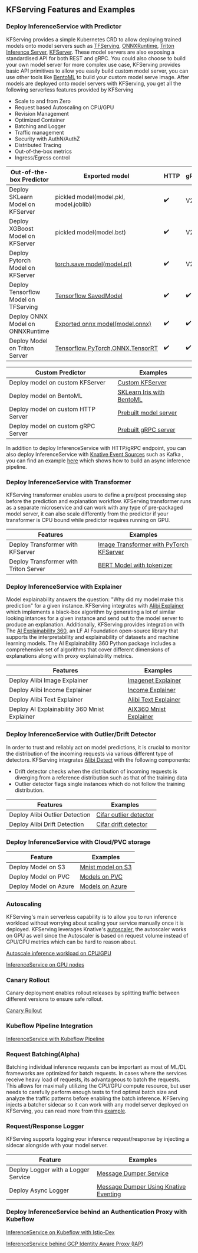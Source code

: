 ## KFServing Features and Examples

### Deploy InferenceService with Predictor
KFServing provides a simple Kubernetes CRD to allow deploying trained models onto model servers such as [TFServing](https://www.tensorflow.org/tfx/guide/serving), 
[ONNXRuntime](https://github.com/microsoft/onnxruntime), [Triton Inference Server](https://docs.nvidia.com/deeplearning/triton-inference-server/user-guide/docs),
[KFServer](https://github.com/kubeflow/kfserving/tree/master/python/kfserving). These model servers are also exposing a standardised API for both REST and gRPC. You could also choose to build your own model server for more complex use case,
KFServing provides basic API primitives to allow you easily build custom model server, you can use other tools like [BentoML](https://docs.bentoml.org/en/latest) to build your custom model serve image.
After models are deployed onto model servers with KFServing, you get all the following serverless features provided by KFServing
- Scale to and from Zero
- Request based Autoscaling on CPU/GPU
- Revision Management
- Optimized Container
- Batching and Logger
- Traffic management
- Security with AuthN/AuthZ
- Distributed Tracing
- Out-of-the-box metrics
- Ingress/Egress control

| Out-of-the-box Predictor  | Exported model| HTTP | gRPC | Examples |
| ------------- | ------------- | ------------- | ------------- | ------------- |
| Deploy SKLearn Model on KFServer | pickled model(model.pkl, model.joblib) | :heavy_check_mark: | V2 |[SKLearn Iris](./sklearn)  |
| Deploy XGBoost Model on KFServer | pickled model(model.bst) | :heavy_check_mark: | V2 |[XGBoost Iris](./xgboost)  |
| Deploy Pytorch Model on KFServer  | [torch.save model(model.pt)](https://pytorch.org/docs/master/generated/torch.save.html) | :heavy_check_mark: | V2 |  [PyTorch Cifar10](./pytorch)  |
| Deploy Tensorflow Model on TFServing  | [Tensorflow SavedModel](https://www.tensorflow.org/guide/saved_model) | :heavy_check_mark: | :heavy_check_mark: | [Tensorflow Flowers](./tensorflow)  |
| Deploy ONNX Model on ONNXRuntime  | [Exported onnx model(model.onnx)](https://github.com/onnx/tutorials#converting-to-onnx-format) | :heavy_check_mark: | :heavy_check_mark: |[ONNX Style Model](./onnx)  |
| Deploy Model on Triton Server | [Tensorflow,PyTorch,ONNX,TensorRT](https://docs.nvidia.com/deeplearning/triton-inference-server/user-guide/docs/model_repository.html)| :heavy_check_mark: | :heavy_check_mark: | [Simple String](./triton/simple_string) |

| Custom Predictor  | Examples |
| ------------- |  ------------- |
| Deploy model on custom KFServer | [Custom KFServer](./custom/kfserving-custom-model)|
| Deploy model on BentoML | [SKLearn Iris with BentoML](./bentoml)|
| Deploy model on custom HTTP Server  | [Prebuilt model server](./custom/prebuilt-image)|
| Deploy model on custom gRPC Server  | [Prebuilt gRPC server](./custom/grpc-server)|

In addition to deploy InferenceService with HTTP/gRPC endpoint, you can also deploy InferenceService with [Knative Event Sources](https://knative.dev/docs/eventing/sources/index.html) such as Kafka
, you can find an example [here](./kafka) which shows how to build an async inference pipeline. 

### Deploy InferenceService with Transformer
KFServing transformer enables users to define a pre/post processing step before the prediction and explanation workflow.
KFServing transformer runs as a separate microservice and can work with any type of pre-packaged model server, it can also 
scale differently from the predictor if your transformer is CPU bound while predictor requires running on GPU. 

| Features  | Examples |
| ------------- | ------------- |
| Deploy Transformer with KFServer | [Image Transformer with PyTorch KFServer](./transformer/image_transformer)  |
| Deploy Transformer with Triton Server | [BERT Model with tokenizer](./triton/bert)  |

### Deploy InferenceService with Explainer
Model explainability answers the question: "Why did my model make this prediction" for a given instance. KFServing 
integrates with [Alibi Explainer](https://github.com/SeldonIO/alibi) which implements a black-box algorithm by generating a lot of similar looking intances 
for a given instance and send out to the model server to produce an explanation. Additionally, KFServing provides integration with The [AI Explainability 360](), an LF AI Foundation open-source library that supports the interpretability and explainability of datasets and machine learning models. The AI Explainability 360 Python package includes a comprehensive set of algorithms that cover different dimensions of explanations along with proxy explainability metrics.


| Features  | Examples |
| ------------- | ------------- |
| Deploy Alibi Image Explainer| [Imagenet Explainer](./explanation/alibi/imagenet)  |
| Deploy Alibi Income Explainer| [Income Explainer](./explanation/alibi/income)  |
| Deploy Alibi Text Explainer| [Alibi Text Explainer](./explanation/alibi/moviesentiment) |
| Deploy AI Explainability 360 Mnist Explainer| [AIX360 Mnist Explainer](./explanation/aix/mnist) |

### Deploy InferenceService with Outlier/Drift Detector
In order to trust and reliably act on model predictions, it is crucial to monitor the distribution of the incoming
requests via various different type of detectors. KFServing integrates [Alibi Detect](https://github.com/SeldonIO/alibi-detect) with the following components:
- Drift detector checks when the distribution of incoming requests is diverging from a reference distribution such as that of the training data 
- Outlier detector flags single instances which do not follow the training distribution.

| Features  | Examples |
| ------------- | ------------- |
| Deploy Alibi Outlier Detection| [Cifar outlier detector](./outlier-detection/alibi-detect/cifar10) |
| Deploy Alibi Drift Detection| [Cifar drift detector](./drift-detection/alibi-detect/cifar10) |

### Deploy InferenceService with Cloud/PVC storage
| Feature  | Examples |
| ------------- | ------------- |
| Deploy Model on S3| [Mnist model on S3](./s3) |
| Deploy Model on PVC| [Models on PVC](./pvc)  |
| Deploy Model on Azure| [Models on Azure](./azure) |

### Autoscaling
KFServing's main serverless capability is to allow you to run inference workload without worrying about scaling your service manually once it is deployed. KFServing leverages Knative's [autoscaler](https://knative.dev/docs/serving/configuring-autoscaling/),
the autoscaler works on GPU as well since the Autoscaler is based on request volume instead of GPU/CPU metrics which can be hard
 to reason about. 
 
[Autoscale inference workload on CPU/GPU](./autoscaling)

[InferenceService on GPU nodes](./accelerators)

### Canary Rollout
Canary deployment enables rollout releases by splitting traffic between different versions to ensure safe rollout.

[Canary Rollout](./rollouts)

### Kubeflow Pipeline Integration
[InferenceService with Kubeflow Pipeline](./pipelines)

### Request Batching(Alpha)
Batching individual inference requests can be important as most of ML/DL frameworks are optimized for batch requests.
In cases where the services receive heavy load of requests, its advantageous to batch the requests. This allows for maximally
utilizing the CPU/GPU compute resource, but user needs to carefully perform enough tests to find optimal batch size and analyze 
the traffic patterns before enabling the batch inference. KFServing injects a batcher sidecar so it can work with any model server
deployed on KFServing, you can read more from this [example](./batcher).

### Request/Response Logger
KFServing supports logging your inference request/response by injecting a sidecar alongside with your model server.

| Feature  | Examples |
| ------------- | ------------- |
| Deploy Logger with a Logger Service| [Message Dumper Service](./logger/basic)  |
| Deploy Async Logger| [Message Dumper Using Knative Eventing](./logger/knative-eventing)  |


### Deploy InferenceService behind an Authentication Proxy with Kubeflow
[InferenceService on Kubeflow with Istio-Dex](./istio-dex)

[InferenceService behind GCP Identity Aware Proxy (IAP) ](./gcp-iap)
